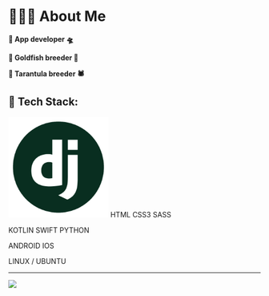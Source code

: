# 🙋🏻‍♂️ About Me
**🔹 App developer 🛸**

**🔹 Goldfish breeder 🐳**

**🔹 Tarantula breeder 🕷**

## 📘 Tech Stack:
<img src="resource/django.png" width="200" height="200"/>
HTML CSS3 SASS

KOTLIN
SWIFT
PYTHON

ANDROID
IOS

LINUX / UBUNTU

---
![](https://visitcount.itsvg.in/api?id=Youaredoomed&icon=1&color=1)
